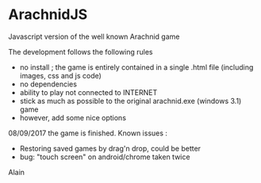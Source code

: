 ArachnidJS
==========

Javascript version of the well known Arachnid game

The development follows the following rules
- no install ; the game is entirely contained in a single .html file (including images, css and js code)
- no dependencies
- ability to play not connected to INTERNET
- stick as much as possible to the original arachnid.exe (windows 3.1) game
- however, add some nice options

08/09/2017 the game is finished.
Known issues :
- Restoring saved games by drag'n drop, could be better
- bug: "touch screen" on android/chrome taken twice

Alain
